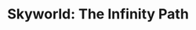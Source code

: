 ---
layout: game
title: "Skyworld: The Infinity Path"
site-category: "mobile"
permalink: /games/skyworld/

#components
list: ["cover-img", "description", "list-description", "downloads", "pixelart", "screenshots"]

#cover img
cover-img: "thumb_skyworld.png"

#list-description
category: Arcade / Endless
platform: mobile
language: Actionscript 3
tecnologies: "StarlingFW, StarlingMVC, Feathers AdobeAir"
role: Developer / Graphic Design

#downloads
android: "https://play.google.com/store/apps/details?id=air.setzer.skyworld"

#pixelart
pixelart: ["/images/pixelart/pixelart_skyworld_01.png"]

#screenshots
screenshots: ["game_skyworld.png"]
---